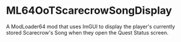 # ML64OoTScarecrowSongDisplay
 A ModLoader64 mod that uses ImGUI to display the player's currently stored Scarecrow's Song when they open the Quest Status screen.

